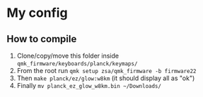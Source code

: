 # My config

## How to compile
1. Clone/copy/move this folder inside `qmk_firmware/keyboards/planck/keymaps/`
1. From the root run `qmk setup zsa/qmk_firmware -b firmware22`
1. Then `make planck/ez/glow:w8km` (it should display all as "ok")
1. Finally `mv planck_ez_glow_w8km.bin ~/Downloads/`
